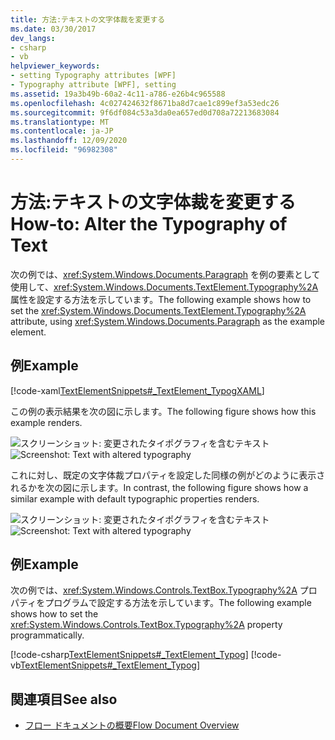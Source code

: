 ```yaml
---
title: 方法:テキストの文字体裁を変更する
ms.date: 03/30/2017
dev_langs:
- csharp
- vb
helpviewer_keywords:
- setting Typography attributes [WPF]
- Typography attribute [WPF], setting
ms.assetid: 19a3b49b-60a2-4c11-a786-e26b4c965588
ms.openlocfilehash: 4c027424632f8671ba8d7cae1c899ef3a53edc26
ms.sourcegitcommit: 9f6df084c53a3da0ea657ed0d708a72213683084
ms.translationtype: MT
ms.contentlocale: ja-JP
ms.lasthandoff: 12/09/2020
ms.locfileid: "96982308"
---
```

# <a name="how-to-alter-the-typography-of-text"></a><span data-ttu-id="1d15f-102">方法:テキストの文字体裁を変更する</span><span class="sxs-lookup"><span data-stu-id="1d15f-102">How-to: Alter the Typography of Text</span></span>
<span data-ttu-id="1d15f-103">次の例では、<xref:System.Windows.Documents.Paragraph> を例の要素として使用して、<xref:System.Windows.Documents.TextElement.Typography%2A> 属性を設定する方法を示しています。</span><span class="sxs-lookup"><span data-stu-id="1d15f-103">The following example shows how to set the <xref:System.Windows.Documents.TextElement.Typography%2A> attribute, using <xref:System.Windows.Documents.Paragraph> as the example element.</span></span>  
  
## <a name="example"></a><span data-ttu-id="1d15f-104">例</span><span class="sxs-lookup"><span data-stu-id="1d15f-104">Example</span></span>  
 [!code-xaml[TextElementSnippets#_TextElement_TypogXAML](~/samples/snippets/csharp/VS_Snippets_Wpf/TextElementSnippets/CSharp/Window1.xaml#_textelement_typogxaml)]  
  
 <span data-ttu-id="1d15f-105">この例の表示結果を次の図に示します。</span><span class="sxs-lookup"><span data-stu-id="1d15f-105">The following figure shows how this example renders.</span></span>  
  
 <span data-ttu-id="1d15f-106">![スクリーンショット: 変更されたタイポグラフィを含むテキスト](./media/textelement-typog.png "TextElement_Typog")</span><span class="sxs-lookup"><span data-stu-id="1d15f-106">![Screenshot: Text with altered typography](./media/textelement-typog.png "TextElement_Typog")</span></span>  
  
 <span data-ttu-id="1d15f-107">これに対し、既定の文字体裁プロパティを設定した同様の例がどのように表示されるかを次の図に示します。</span><span class="sxs-lookup"><span data-stu-id="1d15f-107">In contrast, the following figure shows how a similar example with default typographic properties renders.</span></span>  
  
 <span data-ttu-id="1d15f-108">![スクリーンショット: 変更されたタイポグラフィを含むテキスト](./media/textelement-typog-default.png "TextElement_Typog_Default")</span><span class="sxs-lookup"><span data-stu-id="1d15f-108">![Screenshot: Text with altered typography](./media/textelement-typog-default.png "TextElement_Typog_Default")</span></span>  
  
## <a name="example"></a><span data-ttu-id="1d15f-109">例</span><span class="sxs-lookup"><span data-stu-id="1d15f-109">Example</span></span>  
 <span data-ttu-id="1d15f-110">次の例では、<xref:System.Windows.Controls.TextBox.Typography%2A> プロパティをプログラムで設定する方法を示しています。</span><span class="sxs-lookup"><span data-stu-id="1d15f-110">The following example shows how to set the <xref:System.Windows.Controls.TextBox.Typography%2A> property programmatically.</span></span>  
  
 [!code-csharp[TextElementSnippets#_TextElement_Typog](~/samples/snippets/csharp/VS_Snippets_Wpf/TextElementSnippets/CSharp/Window1.xaml.cs#_textelement_typog)]
 [!code-vb[TextElementSnippets#_TextElement_Typog](~/samples/snippets/visualbasic/VS_Snippets_Wpf/TextElementSnippets/visualbasic/window1.xaml.vb#_textelement_typog)]  
  
## <a name="see-also"></a><span data-ttu-id="1d15f-111">関連項目</span><span class="sxs-lookup"><span data-stu-id="1d15f-111">See also</span></span>

- [<span data-ttu-id="1d15f-112">フロー ドキュメントの概要</span><span class="sxs-lookup"><span data-stu-id="1d15f-112">Flow Document Overview</span></span>](flow-document-overview.md)
